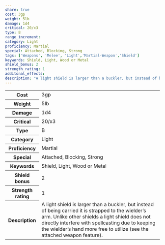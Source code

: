 ```yaml
---
share: true
cost: 3gp
weight: 5lb
damage: 1d4
critical: 20/x3
type: B
range_increment:
category: Light
proficiency: Martial
special: Attached, Blocking, Strong
tags: ['Weapons', 'Melee', 'Light','Martial-Weapon','Shield']
keywords: Shield, Light, Wood or Metal
shield_bonus: 2
strength_rating: 1
additonal_effects:
description: "A light shield is larger than a buckler, but instead of being carried it is strapped to the wielder’s arm. Unlike other shields a light shield does not directly interfere with spellcasting due to keeping the wielder’s hand more free to utilize (see the attached weapon feature)."
---
```

<p><span style="overflow-x: auto;"><table><tbody><tr><th>Cost</th><td>3gp</td></tr><tr><th>Weight</th><td>5lb</td></tr><tr><th>Damage</th><td>1d4</td></tr><tr><th>Critical</th><td>20/x3</td></tr><tr><th>Type</th><td>B</td></tr><tr><th>Category</th><td>Light</td></tr><tr><th>Proficiency</th><td>Martial</td></tr><tr><th>Special</th><td>Attached, Blocking, Strong</td></tr><tr><th>Keywords</th><td>Shield, Light, Wood or Metal</td></tr><tr><th>Shield bonus</th><td>2</td></tr><tr><th>Strength rating</th><td>1</td></tr><tr><th>Description</th><td>A light shield is larger than a buckler, but instead of being carried it is strapped to the wielder’s arm. Unlike other shields a light shield does not directly interfere with spellcasting due to keeping the wielder’s hand more free to utilize (see the attached weapon feature).</td></tr></tbody></table></span></p>